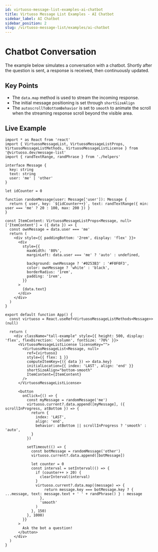 ```yaml
---
id: virtuoso-message-list-examples-ai-chatbot
title: Virtuoso Message List Examples - AI Chatbot
sidebar_label: AI Chatbot
sidebar_position: 2
slug: /virtuoso-message-list/examples/ai-chatbot
---
```


# Chatbot Conversation

The example below simulates a conversation with a chatbot. Shortly after the question is sent, a response is received, then continuously updated.

## Key Points

* The `data.map` method is used to stream the incoming response.
* The initial message positioning is set through `shortSizeAlign`
* The `autoscrollToBottomBehavior` is set to `smooth` to animate the scroll when the streaming response scroll beyond the visible area.


## Live Example 

```tsx live  
import * as React from 'react'
import { VirtuosoMessageList, VirtuosoMessageListProps, VirtuosoMessageListMethods, VirtuosoMessageListLicense } from '@virtuoso.dev/message-list'
import { randTextRange, randPhrase } from './helpers'

interface Message {
  key: string
  text: string
  user: 'me' | 'other'
}

let idCounter = 0

function randomMessage(user: Message['user']): Message {
  return { user, key: `${idCounter++}`, text: randTextRange({ min: user === 'me' ? 20 : 100, max: 200 }) }
}

const ItemContent: VirtuosoMessageListProps<Message, null>['ItemContent'] = ({ data }) => {
  const ownMessage = data.user === 'me'
  return (
    <div style={{ paddingBottom: '2rem', display: 'flex' }}>
      <div
        style={{
          maxWidth: '80%',
          marginLeft: data.user === 'me' ? 'auto' : undefined,

          background: ownMessage ? '#0253B3' : '#F0F0F3',
          color: ownMessage ? 'white' : 'black',
          borderRadius: '1rem',
          padding: '1rem',
        }}
      >
        {data.text}
      </div>
    </div>
  )
}

export default function App() {
  const virtuoso = React.useRef<VirtuosoMessageListMethods<Message>>(null)

  return (
    <div className="tall-example" style={{ height: 500, display: 'flex', flexDirection: 'column', fontSize: '70%' }}>
      <VirtuosoMessageListLicense licenseKey="">
        <VirtuosoMessageList<Message, null>
          ref={virtuoso}
          style={{ flex: 1 }}
          computeItemKey={({ data }) => data.key}
          initialLocation={{ index: 'LAST', align: 'end' }}
          shortSizeAlign="bottom-smooth"
          ItemContent={ItemContent}
        />
      </VirtuosoMessageListLicense>

      <button
        onClick={() => {
          const myMessage = randomMessage('me')
          virtuoso.current?.data.append([myMessage], ({ scrollInProgress, atBottom }) => {
            return {
              index: 'LAST',
              align: 'end',
              behavior: atBottom || scrollInProgress ? 'smooth' : 'auto',
            }
          })

          setTimeout(() => {
            const botMessage = randomMessage('other')
            virtuoso.current?.data.append([botMessage])

            let counter = 0
            const interval = setInterval(() => {
              if (counter++ > 20) {
                clearInterval(interval)
              }
              virtuoso.current?.data.map((message) => {
                  return message.key === botMessage.key ? { ...message, text: message.text + ' ' + randPhrase() } : message
                },
                'smooth'
              )
            }, 150)
          }, 1000)
        }}
      >
        Ask the bot a question!
      </button>
    </div>
  )
}

 
```
